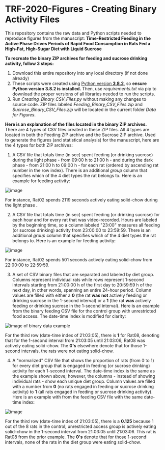 # TRF-2020-Figures - Creating Binary Activity Files

This repository contains the raw data and Python scripts needed to reproduce figures from the manuscript: **Time-Restricted Feeding in the Active Phase Drives Periods of Rapid Food Consumption in Rats Fed a High-Fat, High-Sugar Diet with Liquid Sucrose**

**To recreate the binary ZIP archives for feeding and sucrose drinking activity, follow 3 steps:**
1. Download this entire repository into any local directory (if not done already)
2. These scripts were created using [Python version **3.8.2**](https://www.python.org/downloads/release/python-382/), so **ensure Python version 3.8.2 is installed.** Then, use *requirements.txt* via pip to download the proper versions of all libraries needed to run the scripts. 
3. Run *Creating_Binary_CSV_Files.py* without making any changes to source code. ZIP files labeled *Feeding_Binary_CSV_Files.zip* and *Sucrose_Binary_CSV_Files.zip* will be located in the current folder *Data for Figures*.

**Here is an explanation of the files located in the binary ZIP archives.**
There are 4 types of CSV files created in these ZIP files. All 4 types are located in both the Feeding ZIP archive and the Sucrose ZIP archive. Used to generate the figures (and statistical analysis) for the manuscript, here are the 4 types for both ZIP archives:
1. A CSV file that totals time (in sec) spent feeding (or drinking sucrose) during the light phase - from 09:00 h to 21:00 h - and during the dark phase - from 21:00 h to 09:00 h - for each rat (ordered by ascending rat number in the row index). There is an additional *group* column that specifies which of the 4 diet types the rat belongs to. Here is an example for feeding activity:

![image](https://user-images.githubusercontent.com/38625335/95992382-e1bacc00-0dfb-11eb-80bb-572aba65cd1c.png)

For instance, Rat02 spends 2119 seconds actively eating solid-chow during the light phase .

2. A CSV file that totals time (in sec) spent feeding (or drinking sucrose) for each hour and for every rat that was video-recorded. Hours are labeled by the beginning time, so a column labeled "23:00" measures all feeding (or sucrose drinking) activity from 23:00:00 to 23:59:59. There is an additional *group* column that specifies which of the 4 diet types the rat belongs to. Here is an example for feeding activity:

![image](https://user-images.githubusercontent.com/38625335/95992714-4413cc80-0dfc-11eb-98be-e67acb849fee.png)

For instance, Rat02 spends 501 seconds actively eating solid-chow from 22:00:00 to 22:59:59.

3. A set of CSV binary files that are separated and labeled by diet group. Columns represent individual rats while rows represent 1-second intervals starting from 21:00:00 h of the first day to 20:59:59 h of the next day, in other words, spanning an entire 24-hour period. Column values are filled with either a **0** (the rat **was not** actively feeding or drinking sucrose in the 1-second interval) or a **1** (the rat **was** actively feeding or drinking sucrose in the 1-second interval). Here is an example from the binary feeding CSV file for the control group with unrestricted food access. The date-time index is modified for clarity:

![image of binary data example](https://user-images.githubusercontent.com/38625335/95988886-8981cb00-0df7-11eb-98f9-fb62b081c32a.png)

For the third row (date-time index of 21:03:05), there is **1** for Rat08, denoting that for the 1-second interval from 21:03:05 until 21:03:06, Rat08 was actively eating solid-chow. The **0's** elsewhere denote that for those 1-second intervals, the rats were not eating solid-chow.

4. A "normalized" CSV file that shows the proportion of rats (from 0 to 1) for every diet group that is engaged in feeding (or sucrose drinking) activity for each 1-second interval. The date-time index is the same as the example shown above; however, the columns - instead of showing individual rats - show each unique diet group. Column values are filled with a number from **0** (no rats engaged in feeding or sucrose drinking activity) to **1** (all rats engaged in feeding or sucrose drinking activity). Here is an example with from the feeding CSV file with the same date-time index:

![image](https://user-images.githubusercontent.com/38625335/95989935-e762e280-0df8-11eb-8f9d-076de28ba595.png)

For the third row (date-time index of 21:03:05), there is a **0.125** because 1 out of the 8 rats in the control, unrestricted access group is actively eating solid-chow in the 1-second interval from 21:03:05 until 21:03:06. This rat is Rat08 from the prior example. The **0's** denote that for those 1-second intervals, none of the rats in the diet group were eating solid-chow.


